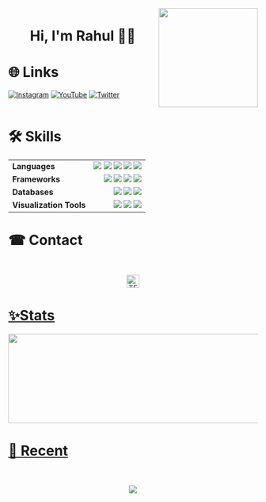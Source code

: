 
<img src="https://res.cloudinary.com/daimnidk6/image/upload/v1671628072/github-assets/me-moji_h0xgbp.png" width="200" align="right">


 <h1 align="center">Hi, I'm Rahul 👋🏻</h1>

# 🌐 Links
[![Instagram](https://img.shields.io/badge/Instagram-%23d62976%20?style=flat&logo=Instagram&color=white
)](https://www.instagram.com/)
[![YouTube](https://img.shields.io/badge/You%20Tube-%23CD201F?style=flat&logo=YouTube&logoColor=red&labelColor=%23F3E7D3
)](https://youtube.com/Codewth_R)
[![Twitter](https://img.shields.io/badge/Twitter-%231DA1F2?style=flat&logo=twitter&logoColor=white
)](https://twitter.com/Codewthr)
<br>
<br>
# 🛠 Skills
<div align="center">
<table style="border: none; width: 100%;">
    <tr style="border: none;">
        <td style="border: none;"><b>Languages</b></td>
        <td align="right" style="border: none;">
          <img src="https://img.shields.io/badge/Python-%233776ab?style=flat&logo=Python&logoColor=green">
          <img src="https://img.shields.io/badge/HTML%20-whiteblack?style=flat&logoColor=blue">
          <img src="https://img.shields.io/badge/R%20Programing-%238f00ff?style=flat&logo=R&logoColor=white">
          <img src="https://img.shields.io/badge/C%2B%2B%20-black?style=flat&logo=c%2B%2B&logoColor=blue">
          <img src="https://img.shields.io/badge/C%20-white?style=flat&logo=c">
        </td>
    </tr>
    <tr style="border: none;">
        <td style="border: none;"><b>Frameworks</b></td>
        <td align="right" style="border: none;">
            <img src="https://img.shields.io/badge/TensorFlow-%23ffb800?style=flat&logo=TensorFlow&logoColor=white">
            <img src="https://img.shields.io/badge/NumPy-yellow?style=flat&logo=numpy&logoColor=red">
            <img src="https://img.shields.io/badge/Pandas-%23ff006d?style=flat&logo=Pandas&logoColor=white">
            <img src="https://img.shields.io/badge/OpenCv-%238f00ff?style=flat&logo=OpenCv&logoColor=white">
        </td>
    </tr>
    <tr style="border: none;">
        <td style="border: none;"><b>Databases</b></td>
        <td align="right" style="border: none;">
            <img src="https://img.shields.io/badge/MySQL-informational?style=flat&logo=mysql&logoColor=white&color=00758F&labelColor=00618A">
          <img src="https://img.shields.io/badge/Apache%20-%23a42623?style=flat&logo=apache&logoColor=white">
          <img src="https://img.shields.io/badge/MongoDB-%23ffff00?style=flat&logo=MongoDb&logoColor=red">
        </td>
    </tr>
    <tr style="border: none;">
        <td style="border: none;"><b>Visualization Tools</b></td>
      <td align="right" style="border: none;">
        <img src="https://img.shields.io/badge/MS%20Office-orange?style=flat&logo=Microsoft">
      <img src="https://img.shields.io/badge/Power%20Bi%20-yellow?style=flat&logo=powerbi">     
         <img src="https://img.shields.io/badge/Tableau-white?style=flat&logo=Tableau&logoColor=darkred">
        </td>
    </tr>
</table>

</div>

# ☎ Contact 
<br>
<div align="center">
<br>
 <a href="mailto:rahul.msc.mdu@gmail.com" target="_blank">
 <img alt="TF" height="26px" src="https://img.shields.io/badge/Email-informational?style=flat&logo=apple&logoColor=black&color=fff&labelColor=blue"/>
</div>

# ✨Stats 
<p align="center">
  <img width="800px" height="180" src="https://github-readme-stats.vercel.app/api/top-langs/?username=codewthr&size_weight=0.0005&count_weight=0.3&layout=compact&theme=vision-friendly-dark">
</p>

# 🎼 Recent 
<br>
<div align="center">
<br>
<img src="https://apple-music-cards.vercel.app/?" align="center">
</a>
</div>

<br>
 
